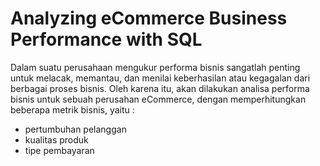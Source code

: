 # Analyzing eCommerce Business Performance with SQL

Dalam suatu perusahaan mengukur performa bisnis sangatlah penting untuk melacak, memantau, dan menilai keberhasilan atau kegagalan dari berbagai proses bisnis. Oleh karena itu, akan dilakukan analisa performa bisnis untuk sebuah perusahan eCommerce, dengan memperhitungkan beberapa metrik bisnis, yaitu :
- pertumbuhan pelanggan
- kualitas produk
- tipe pembayaran
